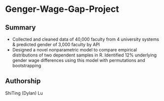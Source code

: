 # Genger-Wage-Gap-Project

## Summary
* Collected and cleaned data of 40,000 faculty from 4 university systems & predicted gender of 3,000 faculty by API
* Designed a novel nonparametric model to compare empirical distributions of two dependent samples in R. Identified 12% underlying gender wage differences using this model with permutations and bootstrapping

## Authorship
ShiTing (Dylan) Lu 
